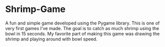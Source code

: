 # Shrimp-Game
A fun and simple game developed using the Pygame library. This is one of very first games I've made. The goal is to catch as much shrimp using the bowl in 15 seconds. My favorite part of making this game was drawing the shrimp and playing around with bowl speed.
